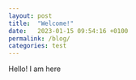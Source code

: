 ```yaml
---
layout: post
title:  "Welcome!"
date:   2023-01-15 09:54:16 +0100
permalink: /blog/
categories: test
---
```

Hello! I am here